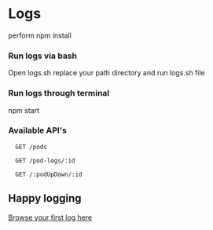 # Logs

perform npm install

### Run logs via bash
Open logs.sh 
replace your path directory and run logs.sh file

### Run logs through terminal 
npm start


### Available API's
```http
  GET /pods
```

```http
  GET /pod-logs/:id
```

```http
  GET /:podUpDown/:id
```

## Happy logging

[Browse your first log here](http://localhost:3005/pods)
